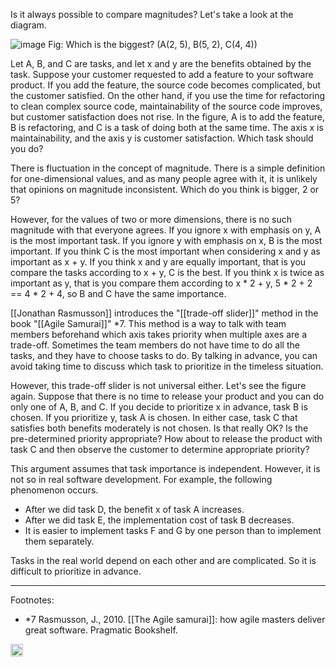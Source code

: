 
Is it always possible to compare magnitudes? Let's take a look at the diagram.

![image](https://gyazo.com/be85aeee00ea749dad847bf4a040901a/thumb/1000)
Fig: Which is the biggest? (A(2, 5), B(5, 2), C(4, 4))

Let A, B, and C are tasks, and let x and y are the benefits obtained by the task. Suppose your customer requested to add a feature to your software product. If you add the feature, the source code becomes complicated, but the customer satisfied. On the other hand, if you use the time for refactoring to clean complex source code, maintainability of the source code improves, but customer satisfaction does not rise. In the figure, A is to add the feature, B is refactoring, and C is a task of doing both at the same time. The axis x is maintainability, and the axis y is customer satisfaction.  Which task should you do?

There is fluctuation in the concept of magnitude. There is a simple definition for one-dimensional values, and as many people agree with it, it is unlikely that opinions on magnitude inconsistent. Which do you think is bigger, 2 or 5?

However, for the values of two or more dimensions, there is no such magnitude with that everyone agrees. If you ignore x with emphasis on y, A is the most important task. If you ignore y with emphasis on x, B is the most important. If you think C is the most important when considering x and y as important as x + y. If you think x and y are equally important, that is you compare the tasks according to x + y, C is the best. If you think x is twice as important as y, that is you compare them according to x * 2 + y, 5 * 2 + 2 == 4 * 2 + 4, so B and C have the same importance.

[[Jonathan Rasmusson]] introduces the "[[trade-off slider]]" method in the book "[[Agile Samurai]]" *7. This method is a way to talk with team members beforehand which axis takes priority when multiple axes are a trade-off.
Sometimes the team members do not have time to do all the tasks, and they have to choose tasks to do. By talking in advance, you can avoid taking time to discuss which task to prioritize in the timeless situation.

However, this trade-off slider is not universal either. Let's see the figure again. Suppose that there is no time to release your product and you can do only one of A, B, and C. If you decide to prioritize x in advance, task B is chosen. If you prioritize y, task A is chosen. In either case, task C that satisfies both benefits moderately is not chosen. Is that really OK? Is the pre-determined priority appropriate? How about to release the product with task C and then observe the customer to determine appropriate priority?

This argument assumes that task importance is independent. However, it is not so in real software development. For example, the following phenomenon occurs.

- After we did task D, the benefit x of task A increases.
- After we did task E, the implementation cost of task B decreases.
- It is easier to implement tasks F and G by one person than to implement them separately.

Tasks in the real world depend on each other and are complicated.
So it is difficult to prioritize in advance.

----

Footnotes:

- *7 Rasmusson, J., 2010. [[The Agile samurai]]: how agile masters deliver great software. Pragmatic Bookshelf.

<img src='https://scrapbox.io/api/pages/nishio/en/icon' alt='en.icon' height="19.5"/>